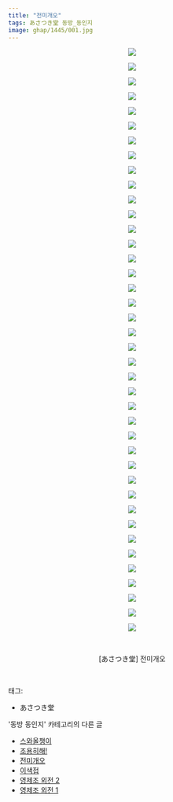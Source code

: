 ```yaml
---
title: "전미개오"
tags: あさつき堂 동방_동인지
image: ghap/1445/001.jpg
---
```

<div class="article">
<p style="text-align: center; clear: none; float: none;"><img src="{{ site.nasurl }}/ghap/1445/001.jpg"/></p>
<p style="text-align: center; clear: none; float: none;"><img src="{{ site.nasurl }}/ghap/1445/002.jpg"/></p>
<p style="text-align: center; clear: none; float: none;"><img src="{{ site.nasurl }}/ghap/1445/003.jpg"/></p>
<p style="text-align: center; clear: none; float: none;"><img src="{{ site.nasurl }}/ghap/1445/004.jpg"/></p>
<p style="text-align: center; clear: none; float: none;"><img src="{{ site.nasurl }}/ghap/1445/005.jpg"/></p>
<p style="text-align: center; clear: none; float: none;"><img src="{{ site.nasurl }}/ghap/1445/006.jpg"/></p>
<p style="text-align: center; clear: none; float: none;"><img src="{{ site.nasurl }}/ghap/1445/007.jpg"/></p>
<p style="text-align: center; clear: none; float: none;"><img src="{{ site.nasurl }}/ghap/1445/008.jpg"/></p>
<p style="text-align: center; clear: none; float: none;"><img src="{{ site.nasurl }}/ghap/1445/009.jpg"/></p>
<p style="text-align: center; clear: none; float: none;"><img src="{{ site.nasurl }}/ghap/1445/010.jpg"/></p>
<p style="text-align: center; clear: none; float: none;"><img src="{{ site.nasurl }}/ghap/1445/011.jpg"/></p>
<p style="text-align: center; clear: none; float: none;"><img src="{{ site.nasurl }}/ghap/1445/012.jpg"/></p>
<p style="text-align: center; clear: none; float: none;"><img src="{{ site.nasurl }}/ghap/1445/013.jpg"/></p>
<p style="text-align: center; clear: none; float: none;"><img src="{{ site.nasurl }}/ghap/1445/014.jpg"/></p>
<p style="text-align: center; clear: none; float: none;"><img src="{{ site.nasurl }}/ghap/1445/015.jpg"/></p>
<p style="text-align: center; clear: none; float: none;"><img src="{{ site.nasurl }}/ghap/1445/016.jpg"/></p>
<p style="text-align: center; clear: none; float: none;"><img src="{{ site.nasurl }}/ghap/1445/017.jpg"/></p>
<p style="text-align: center; clear: none; float: none;"><img src="{{ site.nasurl }}/ghap/1445/018.jpg"/></p>
<p style="text-align: center; clear: none; float: none;"><img src="{{ site.nasurl }}/ghap/1445/019.jpg"/></p>
<p style="text-align: center; clear: none; float: none;"><img src="{{ site.nasurl }}/ghap/1445/020.jpg"/></p>
<p style="text-align: center; clear: none; float: none;"><img src="{{ site.nasurl }}/ghap/1445/021.jpg"/></p>
<p style="text-align: center; clear: none; float: none;"><img src="{{ site.nasurl }}/ghap/1445/022.jpg"/></p>
<p style="text-align: center; clear: none; float: none;"><img src="{{ site.nasurl }}/ghap/1445/023.jpg"/></p>
<p style="text-align: center; clear: none; float: none;"><img src="{{ site.nasurl }}/ghap/1445/024.jpg"/></p>
<p style="text-align: center; clear: none; float: none;"><img src="{{ site.nasurl }}/ghap/1445/025.jpg"/></p>
<p style="text-align: center; clear: none; float: none;"><img src="{{ site.nasurl }}/ghap/1445/026.jpg"/></p>
<p style="text-align: center; clear: none; float: none;"><img src="{{ site.nasurl }}/ghap/1445/027.jpg"/></p>
<p style="text-align: center; clear: none; float: none;"><img src="{{ site.nasurl }}/ghap/1445/028.jpg"/></p>
<p style="text-align: center; clear: none; float: none;"><img src="{{ site.nasurl }}/ghap/1445/029.jpg"/></p>
<p style="text-align: center; clear: none; float: none;"><img src="{{ site.nasurl }}/ghap/1445/030.jpg"/></p>
<p style="text-align: center; clear: none; float: none;"><img src="{{ site.nasurl }}/ghap/1445/031.jpg"/></p>
<p style="text-align: center; clear: none; float: none;"><img src="{{ site.nasurl }}/ghap/1445/032.jpg"/></p>
<p style="text-align: center; clear: none; float: none;"><img src="{{ site.nasurl }}/ghap/1445/033.jpg"/></p>
<p style="text-align: center; clear: none; float: none;"><img src="{{ site.nasurl }}/ghap/1445/034.jpg"/></p>
<p style="text-align: center; clear: none; float: none;"><img src="{{ site.nasurl }}/ghap/1445/035.jpg"/></p>
<p style="text-align: center; clear: none; float: none;"><img src="{{ site.nasurl }}/ghap/1445/036.jpg"/></p>
<p style="text-align: center; clear: none; float: none;"><img src="{{ site.nasurl }}/ghap/1445/037.jpg"/></p>
<p style="text-align: center; clear: none; float: none;"><img src="{{ site.nasurl }}/ghap/1445/038.jpg"/></p>
<p style="text-align: center; clear: none; float: none;"><img src="{{ site.nasurl }}/ghap/1445/039.jpg"/></p>
<p style="text-align: center; clear: none; float: none;"><img src="{{ site.nasurl }}/ghap/1445/040.jpg"/></p>
<p style="text-align: center; clear: none; float: none;"><br/></p>
<p style="text-align: center; clear: none; float: none;">[あさつき堂] 전미개오</p>
<p><br/></p>
</div><div class="tagTrail">
<p>태그: </p>
<ul>
<li>あさつき堂</li>
</ul>
</div><div class="another">
<p>'동방 동인지' 카테고리의 다른 글</p>
<ul>
<li><a href="/2016-08-09-ghap_1448">스와올챙이</a></li>
<li><a href="/2016-08-09-ghap_1446">조용히해!</a></li>
<li><a href="/2016-08-09-ghap_1445">전미개오</a></li>
<li><a href="/2016-08-09-ghap_1444">이색접</a></li>
<li><a href="/2016-08-09-ghap_1443">영제조 외전 2</a></li>
<li><a href="/2016-08-09-ghap_1442">영제조 외전 1</a></li>
</ul>
</div><div class="cb_module cb_fluid">
<div class="cb_wrt cb_profile">
</div><!-- commentList close -->
</div>